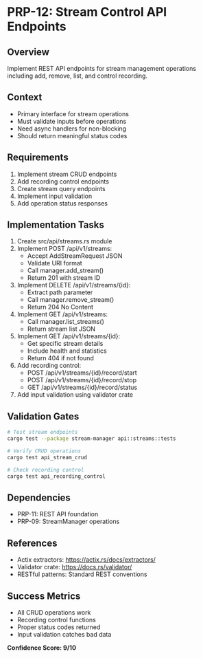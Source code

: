 # PRP-12: Stream Control API Endpoints

## Overview
Implement REST API endpoints for stream management operations including add, remove, list, and control recording.

## Context
- Primary interface for stream operations
- Must validate inputs before operations
- Need async handlers for non-blocking
- Should return meaningful status codes

## Requirements
1. Implement stream CRUD endpoints
2. Add recording control endpoints
3. Create stream query endpoints
4. Implement input validation
5. Add operation status responses

## Implementation Tasks
1. Create src/api/streams.rs module
2. Implement POST /api/v1/streams:
   - Accept AddStreamRequest JSON
   - Validate URI format
   - Call manager.add_stream()
   - Return 201 with stream ID
3. Implement DELETE /api/v1/streams/{id}:
   - Extract path parameter
   - Call manager.remove_stream()
   - Return 204 No Content
4. Implement GET /api/v1/streams:
   - Call manager.list_streams()
   - Return stream list JSON
5. Implement GET /api/v1/streams/{id}:
   - Get specific stream details
   - Include health and statistics
   - Return 404 if not found
6. Add recording control:
   - POST /api/v1/streams/{id}/record/start
   - POST /api/v1/streams/{id}/record/stop
   - GET /api/v1/streams/{id}/record/status
7. Add input validation using validator crate

## Validation Gates
```bash
# Test stream endpoints
cargo test --package stream-manager api::streams::tests

# Verify CRUD operations
cargo test api_stream_crud

# Check recording control
cargo test api_recording_control
```

## Dependencies
- PRP-11: REST API foundation
- PRP-09: StreamManager operations

## References
- Actix extractors: https://actix.rs/docs/extractors/
- Validator crate: https://docs.rs/validator/
- RESTful patterns: Standard REST conventions

## Success Metrics
- All CRUD operations work
- Recording control functions
- Proper status codes returned
- Input validation catches bad data

**Confidence Score: 9/10**